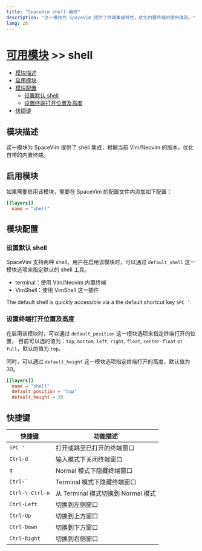 ```yaml
---
title: "SpaceVim shell 模块"
description: "这一模块为 SpaceVim 提供了终端集成特性，优化内置终端的使用体验。"
lang: zh
---
```


# [可用模块](../) >> shell

<!-- vim-markdown-toc GFM -->

- [模块描述](#模块描述)
- [启用模块](#启用模块)
- [模块配置](#模块配置)
  - [设置默认 shell](#设置默认-shell)
  - [设置终端打开位置及高度](#设置终端打开位置及高度)
- [快捷键](#快捷键)

<!-- vim-markdown-toc -->

## 模块描述

这一模块为 SpaceVim 提供了 shell 集成，根据当前 Vim/Neovim 的版本，优化自带的内置终端。

## 启用模块

如果需要启用该模块，需要在 SpaceVim 的配置文件内添加如下配置：

```toml
[[layers]]
  name = "shell"
```

## 模块配置

### 设置默认 shell

SpaceVim 支持两种 shell，用户在启用该模块时，可以通过 `default_shell` 这一模块选项来指定默认的 shell 工具。

- terminal：使用 Vim/Neovim 内置终端
- VimShell：使用 VimShell 这一插件

The default shell is quickly accessible via a the default shortcut key `SPC '`.

### 设置终端打开位置及高度

在启用该模块时，可以通过 `default_position` 这一模块选项来指定终端打开的位置，
目前可以选的值为：`top`, `bottom`, `left`, `right`, `float`, `center-float` or `full`，默认的值为 `top`。

同时，可以通过 `default_height` 这一模块选项指定终端打开的高度，默认值为 30。

```toml
[[layers]]
  name = "shell"
  default_position = "top"
  default_height = 30
```

## 快捷键

| 快捷键          | 功能描述                           |
| --------------- | ---------------------------------- |
| `SPC '`         | 打开或跳至已打开的终端窗口         |
| `Ctrl-d`        | 输入模式下关闭终端窗口             |
| `q`             | Normal 模式下隐藏终端窗口          |
| `` Ctrl-` ``    | Terminal 模式下隐藏终端窗口        |
| `Ctrl-\-Ctrl-n` | 从 Terminal 模式切换到 Normal 模式 |
| `Ctrl-Left`     | 切换到左侧窗口                     |
| `Ctrl-Up`       | 切换到上方窗口                     |
| `Ctrl-Down`     | 切换到下方窗口                     |
| `Ctrl-Right`    | 切换到右侧窗口                     |
